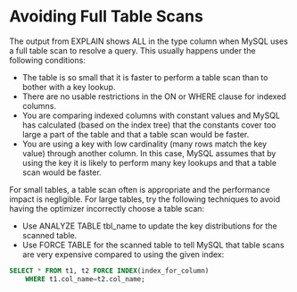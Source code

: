 # Avoiding Full Table Scans

The output from EXPLAIN shows ALL in the type column when MySQL uses a full table scan to resolve a query. This usually happens under the following conditions:

- The table is so small that it is faster to perform a table scan than to bother with a key lookup.
- There are no usable restrictions in the ON or WHERE clause for indexed columns.
- You are comparing indexed columns with constant values and MySQL has calculated (based on the index tree) that the constants cover too large a part of the table and that a table scan would be faster.
- You are using a key with low cardinality (many rows match the key value) through another column. In this case, MySQL assumes that by using the key it is likely to perform many key lookups and that a table scan would be faster.

For small tables, a table scan often is appropriate and the performance impact is negligible. For large tables, try the following techniques to avoid having the optimizer incorrectly choose a table scan:

- Use ANALYZE TABLE tbl_name to update the key distributions for the scanned table.
- Use FORCE TABLE for the scanned table to tell MySQL that table scans are very expensive compared to using the given index:

```sql
SELECT * FROM t1, t2 FORCE INDEX(index_for_column)
    WHERE t1.col_name=t2.col_name;
```
